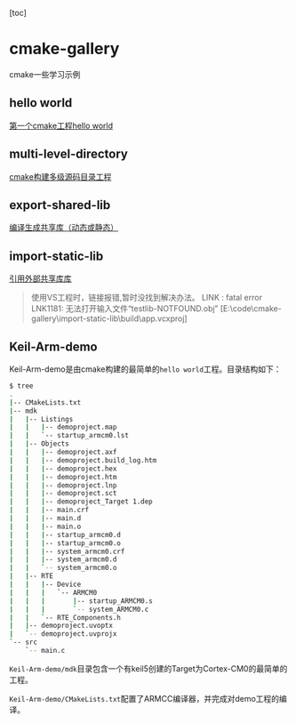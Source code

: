 [toc]

# cmake-gallery
cmake一些学习示例

## hello world
[第一个cmake工程hello world](helloworld/readme.md)

## multi-level-directory
[cmake构建多级源码目录工程](multi-level-directory/readme.md)

## export-shared-lib
[编译生成共享库（动态或静态）](export-shared-lib/readme.md)

## import-static-lib
[引用外部共享库库](import-static-lib/readme.md)

> 使用VS工程时，链接报错,暂时没找到解决办法。
> LINK : fatal error LNK1181: 无法打开输入文件“testlib-NOTFOUND.obj” [E:\code\cmake-gallery\import-static-lib\build\app.vcxproj]


## Keil-Arm-demo
Keil-Arm-demo是由cmake构建的最简单的`hello world`工程。目录结构如下：
```sh
$ tree
.
|-- CMakeLists.txt
|-- mdk
|   |-- Listings
|   |   |-- demoproject.map
|   |   `-- startup_armcm0.lst
|   |-- Objects
|   |   |-- demoproject.axf
|   |   |-- demoproject.build_log.htm
|   |   |-- demoproject.hex
|   |   |-- demoproject.htm
|   |   |-- demoproject.lnp
|   |   |-- demoproject.sct
|   |   |-- demoproject_Target 1.dep
|   |   |-- main.crf
|   |   |-- main.d
|   |   |-- main.o
|   |   |-- startup_armcm0.d
|   |   |-- startup_armcm0.o
|   |   |-- system_armcm0.crf
|   |   |-- system_armcm0.d
|   |   `-- system_armcm0.o
|   |-- RTE
|   |   |-- Device
|   |   |   `-- ARMCM0
|   |   |       |-- startup_ARMCM0.s
|   |   |       `-- system_ARMCM0.c
|   |   `-- RTE_Components.h
|   |-- demoproject.uvoptx
|   `-- demoproject.uvprojx
`-- src
    `-- main.c
```


`Keil-Arm-demo/mdk`目录包含一个有keil5创建的Target为Cortex-CM0的最简单的工程。

`Keil-Arm-demo/CMakeLists.txt`配置了ARMCC编译器，并完成对demo工程的编译。